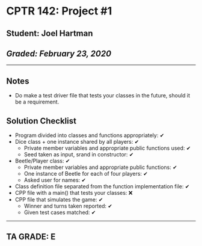 # CPTR 142: Project #1
## Student: Joel Hartman
## *Graded: February 23, 2020*
------
## Notes
* Do make a test driver file that tests your classes in the future, should it be a requirement.

## Solution Checklist
* Program divided into classes and functions appropriately: ✔
* Dice class + one instance shared by all players: ✔
    * Private member variables and appropriate public functions used: ✔
    * Seed taken as input, srand in constructor: ✔
* Beetle/Player class: ✔
    * Private member variables and appropriate public functions: ✔
    * One instance of Beetle for each of four players: ✔
    * Asked user for names: ✔
* Class definition file separated from the function implementation file: ✔
* CPP file with a main() that tests your classes: ❌
* CPP file that simulates the game: ✔
    * Winner and turns taken reported: ✔
    * Given test cases matched: ✔
---
## TA GRADE: E